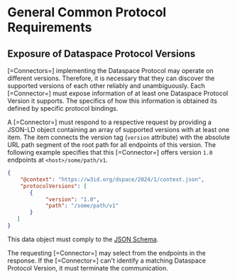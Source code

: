 # General Common Protocol Requirements

## Exposure of Dataspace Protocol Versions

[=Connectors=] implementing the Dataspace Protocol may operate on different versions. Therefore, it is necessary that they can discover the supported versions of each other reliably and unambiguously. Each [=Connector=] must expose information of at least one Dataspace Protocol Version it supports. The specifics of how this information is obtained its defined by specific protocol bindings.

A [=Connector=] must respond to a respective request by providing a JSON-LD object containing an array of supported versions with at least one item. The item connects the version tag (`version` attribute) with the absolute URL path segment of the root path for all endpoints of this version. The following example specifies that this [=Connector=] offers version `1.0` endpoints at `<host>/some/path/v1`.

```json
{
    "@context": "https://w3id.org/dspace/2024/1/context.json",
    "protocolVersions": [
       {
            "version": "1.0",
            "path": "/some/path/v1" 
       }
   ]
}
```

This data object must comply to the [JSON Schema](schema/version-schema.json).

The requesting [=Connector=] may select from the endpoints in the response. If the [=Connector=] can't identify a matching Dataspace Protocol Version, it must terminate the communication. 